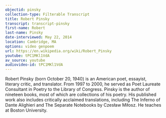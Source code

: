 ```yaml
---
objectid: pinsky
collection-type: Filterable Transcript  
title: Robert Pinsky
transcript: transcript-pinsky
first-name: Robert
last-name: Pinsky
date-interviewed: May 22, 2014
location: Cambridge, MA
options: video genpoem
url: https://en.wikipedia.org/wiki/Robert_Pinsky
youtube: tPC1MKl1VdA
av_source: youtube
audiovideo-id: tPC1MKl1VdA
---
```


Robert Pinsky (born October 20, 1940) is an American poet, essayist, literary critic, and translator. From 1997 to 2000, he served as Poet Laureate Consultant in Poetry to the Library of Congress. Pinsky is the author of nineteen books, most of which are collections of his poetry. His published work also includes critically acclaimed translations, including The Inferno of Dante Alighieri and The Separate Notebooks by Czesław Miłosz. He teaches at Boston University.
